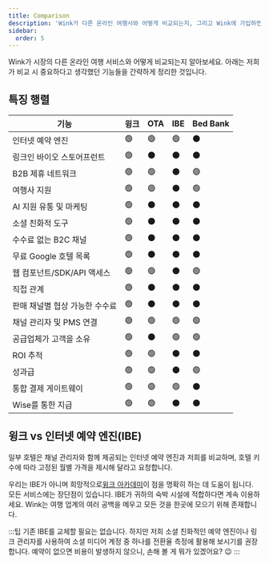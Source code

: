 ```yaml
---
title: Comparison
description: 'Wink가 다른 온라인 여행사와 어떻게 비교되는지, 그리고 Wink에 가입하면 어떤 혜택을 받을 수 있는지 알아보세요.'
sidebar:
  order: 5
---
```

Wink가 시장의 다른 온라인 여행 서비스와 어떻게 비교되는지 알아보세요. 아래는 저희가 비교 시 중요하다고 생각했던 기능들을 간략하게 정리한 것입니다.

## 특징 행렬

| 기능 | 윙크 | OTA | IBE | Bed Bank
| ----------------------- | -- | -- | -- | -- |
| 인터넷 예약 엔진 | 🟢 | 🟢 | 🟢 | ⚫️ |
| 링크인 바이오 스토어프런트 | 🟢 | ⚫️ | ⚫️ | ⚫️ |
| B2B 제휴 네트워크 | 🟢 | 🟢 | ⚫️ | 🟢 |
| 여행사 지원 | 🟢 | 🟢 | ⚫️ | 🟢 |
| AI 지원 유통 및 마케팅 | 🟢 | ⚫️ | ⚫️ | ⚫️ |
| 소셜 친화적 도구 | 🟢 | ⚫️ | ⚫️ | ⚫️ |
| 수수료 없는 B2C 채널 | 🟢 | ⚫️ | ⚫️ | ⚫️ |
| 무료 Google 호텔 목록 | 🟢 | ⚫️ | ⚫️ | ⚫️ |
| 웹 컴포넌트/SDK/API 액세스 | 🟢 | 🟢 | ⚫️ | 🟢 |
| 직접 관계 | 🟢 | ⚫️ | ⚫️ | ⚫️ |
| 판매 채널별 협상 가능한 수수료 | 🟢 | ⚫️ | ⚫️ | ⚫️ |
| 채널 관리자 및 PMS 연결 | 🟢 | 🟢 | 🟢 | 🟢 |
| 공급업체가 고객을 소유 | 🟢 | ⚫️ | 🟢 | 🟢 |
| ROI 추적 | 🟢 | 🟢 | ⚫️ | ⚫️ |
| 성과급 | 🟢 | 🟢 | ⚫️ | 🟢 |
| 통합 결제 게이트웨이 | 🟢 | 🟢 | 🟢 | ⚫️ |
| Wise를 통한 지급 | 🟢 | 🟢 | ⚫️ | ⚫️ |

## 윙크 vs 인터넷 예약 엔진(IBE)

일부 호텔은 채널 관리자와 함께 제공되는 인터넷 예약 엔진과 저희를 비교하며, 호텔 키 수에 따라 고정된 월별 가격을 제시해 달라고 요청합니다.

우리는 IBE가 아니며 희망적으로[윙크 아카데미](/)이 점을 명확히 하는 데 도움이 됩니다. 모든 서비스에는 장단점이 있습니다. IBE가 귀하의 숙박 시설에 적합하다면 계속 이용하세요.
Wink는 여행 업계의 여러 공백을 메우고 모든 것을 한곳에 모으기 위해 존재합니다.

:::팁
기존 IBE를 교체할 필요는 없습니다. 하지만 저희 소셜 친화적인 예약 엔진이나 링크 관리자를 사용하여 소셜 미디어 계정 중 하나를 전환율 측정에 활용해 보시기를 권장합니다. 예약이 없으면 비용이 발생하지 않으니, 손해 볼 게 뭐가 있겠어요? 😉
:::

